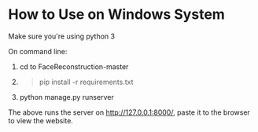 # How to Use on Windows System

Make sure you're using python 3

On command line:

1. cd to FaceReconstruction-master

2. >pip install -r requirements.txt

3. python manage.py runserver

The above runs the server on http://127.0.0.1:8000/, paste it to the browser to view the website.
